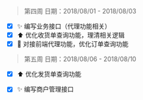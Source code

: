 > 第四周  日期：2018/08/01 - 2018/08/03

- [x] :sparkles: 编写业务接口（代理功能相关）
- [x] :arrow_up: 优化收货单查询功能，理清相关逻辑
- [x] :link: 对接前端代理功能，优化订单查询功能

> 第五周 日期：2018/08/06 - 2018/08/10

- [x] :arrow_up: 优化发货单查询功能
- [x] :sparkles: 编写商户管理接口

